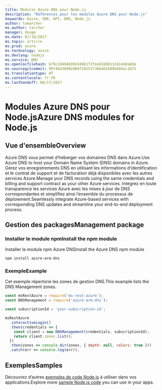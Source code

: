 ```yaml
---
title: Modules Azure DNS pour Node.js
description: "Références pour les modules Azure DNS pour Node.js"
keywords: Azure, SDK, API, DNS, Node.js
author: tomarcher
ms.author: tarcher
manager: douge
ms.date: 07/18/2017
ms.topic: article
ms.prod: azure
ms.technology: azure
ms.devlang: nodejs
ms.service: DNS
ms.openlocfilehash: 679c2d494b99244961f2fee61b0813c81eb8a8de
ms.sourcegitcommit: 9974b43899e98df10253738dab5b09b484ac1bf5
ms.translationtype: HT
ms.contentlocale: fr-FR
ms.lasthandoff: 08/17/2017
---
```

# <a name="azure-dns-modules-for-nodejs"></a><span data-ttu-id="1fb25-104">Modules Azure DNS pour Node.js</span><span class="sxs-lookup"><span data-stu-id="1fb25-104">Azure DNS modules for Node.js</span></span>

## <a name="overview"></a><span data-ttu-id="1fb25-105">Vue d'ensemble</span><span class="sxs-lookup"><span data-stu-id="1fb25-105">Overview</span></span>

<span data-ttu-id="1fb25-106">Azure DNS vous permet d’héberger vos domaines DNS dans Azure.</span><span class="sxs-lookup"><span data-stu-id="1fb25-106">Use Azure DNS to host your Domain Name System (DNS) domains in Azure.</span></span> <span data-ttu-id="1fb25-107">Gérez vos enregistrements DNS en utilisant les informations d’identification et le contrat de support et de facturation déjà disponibles avec les autres services Azure.</span><span class="sxs-lookup"><span data-stu-id="1fb25-107">Manage your DNS records using the same credentials and billing and support contract as your other Azure services.</span></span> <span data-ttu-id="1fb25-108">Intégrez en toute transparence les services Azure avec les mises à jour de DNS correspondantes et simplifiez ainsi l’ensemble du processus de déploiement.</span><span class="sxs-lookup"><span data-stu-id="1fb25-108">Seamlessly integrate Azure-based services with corresponding DNS updates and streamline your end-to-end deployment process.</span></span>

## <a name="management-package"></a><span data-ttu-id="1fb25-109">Gestion des packages</span><span class="sxs-lookup"><span data-stu-id="1fb25-109">Management package</span></span>

### <a name="install-the-npm-module"></a><span data-ttu-id="1fb25-110">Installer le module npm</span><span class="sxs-lookup"><span data-stu-id="1fb25-110">Install the npm module</span></span>

<span data-ttu-id="1fb25-111">Installer le module npm Azure DNS</span><span class="sxs-lookup"><span data-stu-id="1fb25-111">Install the Azure DNS npm module</span></span>

```bash
npm install azure-arm-dns
```

### <a name="example"></a><span data-ttu-id="1fb25-112">Exemple</span><span class="sxs-lookup"><span data-stu-id="1fb25-112">Example</span></span>

<span data-ttu-id="1fb25-113">Cet exemple répertorie les zones de gestion DNS.</span><span class="sxs-lookup"><span data-stu-id="1fb25-113">This example lists the DNS Management zones.</span></span>

```javascript
const msRestAzure = require('ms-rest-azure');
const DNSManagement = require('azure-arm-dns');

const subscriptionId = 'your-subscription-id';

msRestAzure
  .interactiveLogin()
  .then(credentials => {
    const client = new DNSManagement(credentials, subscriptionId);
    return client.zones.list();
  })
  .then(zones => console.dir(zones, { depth: null, colors: true }))
  .catch(err => console.log(err));
```

## <a name="samples"></a><span data-ttu-id="1fb25-114">Exemples</span><span class="sxs-lookup"><span data-stu-id="1fb25-114">Samples</span></span>

<span data-ttu-id="1fb25-115">Découvrez d’autres [exemples de code Node.js](https://azure.microsoft.com/resources/samples/?platform=nodejs) à utiliser dans vos applications.</span><span class="sxs-lookup"><span data-stu-id="1fb25-115">Explore more [sample Node.js code](https://azure.microsoft.com/resources/samples/?platform=nodejs) you can use in your apps.</span></span>

